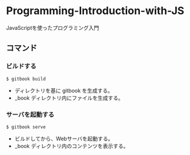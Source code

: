 # Programming-Introduction-with-JS
JavaScriptを使ったプログラミング入門


コマンド
--------

### ビルドする

```
$ gitbook build
```

- ディレクトリを基に gitbook を生成する。
- _book ディレクトリ内にファイルを生成する。


### サーバを起動する

```
$ gitbook serve
```

- ビルドしてから、Webサーバを起動する。
- _book ディレクトリ内のコンテンツを表示する。


